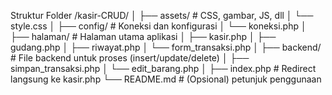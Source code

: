 Struktur Folder
/kasir-CRUD/
│
├── assets/                # CSS, gambar, JS, dll
│   └── style.css
│
├── config/                # Koneksi dan konfigurasi
│   └── koneksi.php
│
├── halaman/                 # Halaman utama aplikasi
│   ├── kasir.php
│   ├── gudang.php
│   ├── riwayat.php
│   └── form_transaksi.php
│
├── backend/               # File backend untuk proses (insert/update/delete)
│   ├── simpan_transaksi.php
│   └── edit_barang.php
│
├── index.php              # Redirect langsung ke kasir.php
└── README.md              # (Opsional) petunjuk penggunaan
